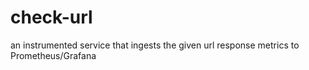 # check-url
an instrumented service that ingests the given url response metrics to Prometheus/Grafana
